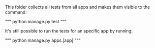 This folder collects all tests from all apps and makes them visible to the command:

"""
python manage.py test
"""

It's still possible to run the tests for an specific app by running:

"""
python manage.py apps.[app]
"""